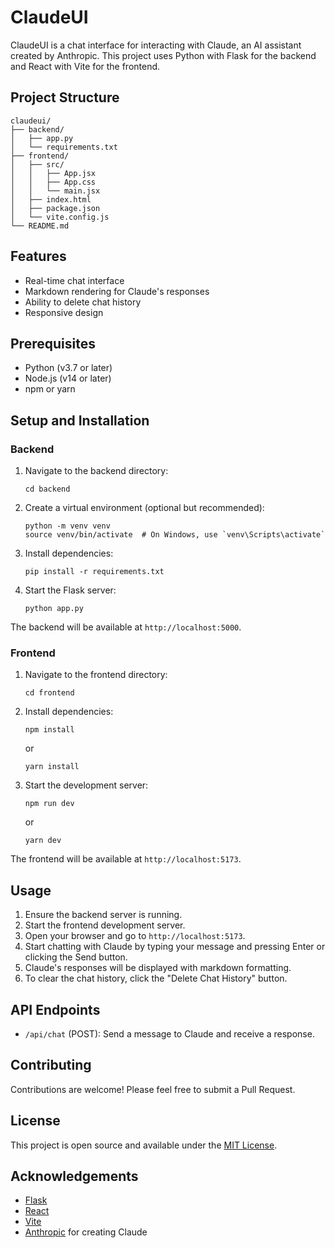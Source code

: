 # ClaudeUI

ClaudeUI is a chat interface for interacting with Claude, an AI assistant created by Anthropic. This project uses Python with Flask for the backend and React with Vite for the frontend.

## Project Structure

```
claudeui/
├── backend/
│   ├── app.py
│   └── requirements.txt
├── frontend/
│   ├── src/
│   │   ├── App.jsx
│   │   ├── App.css
│   │   └── main.jsx
│   ├── index.html
│   ├── package.json
│   └── vite.config.js
└── README.md
```

## Features

- Real-time chat interface
- Markdown rendering for Claude's responses
- Ability to delete chat history
- Responsive design

## Prerequisites

- Python (v3.7 or later)
- Node.js (v14 or later)
- npm or yarn

## Setup and Installation

### Backend

1. Navigate to the backend directory:

   ```
   cd backend
   ```

2. Create a virtual environment (optional but recommended):

   ```
   python -m venv venv
   source venv/bin/activate  # On Windows, use `venv\Scripts\activate`
   ```

3. Install dependencies:

   ```
   pip install -r requirements.txt
   ```

4. Start the Flask server:
   ```
   python app.py
   ```

The backend will be available at `http://localhost:5000`.

### Frontend

1. Navigate to the frontend directory:

   ```
   cd frontend
   ```

2. Install dependencies:

   ```
   npm install
   ```

   or

   ```
   yarn install
   ```

3. Start the development server:
   ```
   npm run dev
   ```
   or
   ```
   yarn dev
   ```

The frontend will be available at `http://localhost:5173`.

## Usage

1. Ensure the backend server is running.
2. Start the frontend development server.
3. Open your browser and go to `http://localhost:5173`.
4. Start chatting with Claude by typing your message and pressing Enter or clicking the Send button.
5. Claude's responses will be displayed with markdown formatting.
6. To clear the chat history, click the "Delete Chat History" button.

## API Endpoints

- `/api/chat` (POST): Send a message to Claude and receive a response.

## Contributing

Contributions are welcome! Please feel free to submit a Pull Request.

## License

This project is open source and available under the [MIT License](LICENSE).

## Acknowledgements

- [Flask](https://flask.palletsprojects.com/)
- [React](https://reactjs.org/)
- [Vite](https://vitejs.dev/)
- [Anthropic](https://www.anthropic.com/) for creating Claude
